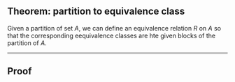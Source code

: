 ## Theorem: partition to equivalence class

Given a partition of set $A$, we can define an equivalence relation $R$ on $A$ so that the corresponding eequivalence classes are hte given blocks of the partition of $A$.

---

## Proof